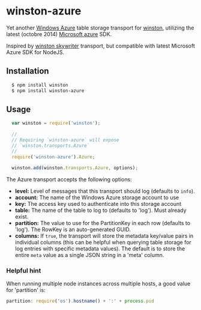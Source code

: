 # winston-azure

Yet another [Windows Azure][0] table storage transport for [winston][1], utilizing the latest (octobre 2014) [Microsoft azure][2] SDK.

Inspired by [winston skywriter][3] transport, but compatible with latest Microsoft Azure SDK for NodeJS.

## Installation

``` bash
  $ npm install winston
  $ npm install winston-azure
```

## Usage
``` js
  var winston = require('winston');
  
  //
  // Requiring `winston-azure` will expose 
  // `winston.transports.Azure`
  //
  require('winston-azure').Azure;
  
  winston.add(winston.transports.Azure, options);
```

The Azure transport accepts the following options:

* __level:__ Level of messages that this transport should log (defaults to `info`).
* __account:__ The name of the Windows Azure storage account to use
* __key:__ The access key used to authenticate into this storage account
* __table:__ The name of the table to log to (defaults to 'log').  Must already exist.
* __partition:__ The value to use for the PartitionKey in each row (defaults to 'log').  The RowKey is an auto-generated GUID.
* __columns:__ If `true`, the transport will store the metadata key/value pairs in individual columns (this can be helpful when querying table storage for log entries with specific metadata values).  The default is to store the entire `meta` value as a single JSON string in a 'meta' column.

### Helpful hint

When running multiple node instances across multiple hosts, a good value for 'partition' is:  
``` js
partition: require('os').hostname() + ':' + process.pid
```

[0]: http://www.windowsazure.com/en-us/develop/nodejs/
[1]: https://github.com/flatiron/winston
[2]: https://github.com/Azure/azure-storage-node
[3]: https://github.com/pofallon/winston-skywriter/
